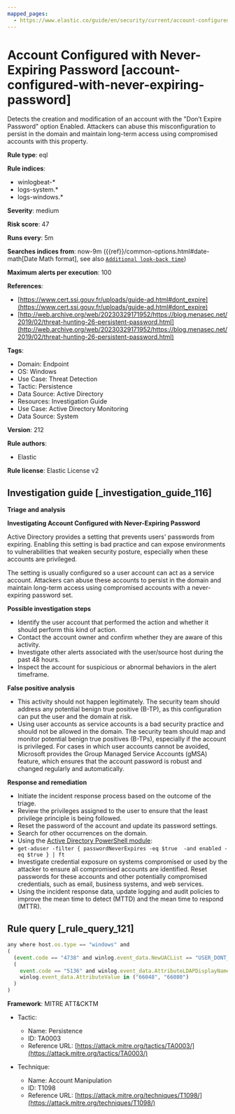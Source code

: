 ```yaml
---
mapped_pages:
  - https://www.elastic.co/guide/en/security/current/account-configured-with-never-expiring-password.html
---
```


# Account Configured with Never-Expiring Password [account-configured-with-never-expiring-password]

Detects the creation and modification of an account with the "Don’t Expire Password" option Enabled. Attackers can abuse this misconfiguration to persist in the domain and maintain long-term access using compromised accounts with this property.

**Rule type**: eql

**Rule indices**:

* winlogbeat-*
* logs-system.*
* logs-windows.*

**Severity**: medium

**Risk score**: 47

**Runs every**: 5m

**Searches indices from**: now-9m ({{ref}}/common-options.html#date-math[Date Math format], see also [`Additional look-back time`](docs-content://solutions/security/detect-and-alert/create-detection-rule.md#rule-schedule))

**Maximum alerts per execution**: 100

**References**:

* [https://www.cert.ssi.gouv.fr/uploads/guide-ad.html#dont_expire](https://www.cert.ssi.gouv.fr/uploads/guide-ad.html#dont_expire)
* [http://web.archive.org/web/20230329171952/https://blog.menasec.net/2019/02/threat-hunting-26-persistent-password.html](http://web.archive.org/web/20230329171952/https://blog.menasec.net/2019/02/threat-hunting-26-persistent-password.html)

**Tags**:

* Domain: Endpoint
* OS: Windows
* Use Case: Threat Detection
* Tactic: Persistence
* Data Source: Active Directory
* Resources: Investigation Guide
* Use Case: Active Directory Monitoring
* Data Source: System

**Version**: 212

**Rule authors**:

* Elastic

**Rule license**: Elastic License v2

## Investigation guide [_investigation_guide_116]

**Triage and analysis**

**Investigating Account Configured with Never-Expiring Password**

Active Directory provides a setting that prevents users' passwords from expiring. Enabling this setting is bad practice and can expose environments to vulnerabilities that weaken security posture, especially when these accounts are privileged.

The setting is usually configured so a user account can act as a service account. Attackers can abuse these accounts to persist in the domain and maintain long-term access using compromised accounts with a never-expiring password set.

**Possible investigation steps**

* Identify the user account that performed the action and whether it should perform this kind of action.
* Contact the account owner and confirm whether they are aware of this activity.
* Investigate other alerts associated with the user/source host during the past 48 hours.
* Inspect the account for suspicious or abnormal behaviors in the alert timeframe.

**False positive analysis**

* This activity should not happen legitimately. The security team should address any potential benign true positive (B-TP), as this configuration can put the user and the domain at risk.
* Using user accounts as service accounts is a bad security practice and should not be allowed in the domain. The security team should map and monitor potential benign true positives (B-TPs), especially if the account is privileged. For cases in which user accounts cannot be avoided, Microsoft provides the Group Managed Service Accounts (gMSA) feature, which ensures that the account password is robust and changed regularly and automatically.

**Response and remediation**

* Initiate the incident response process based on the outcome of the triage.
* Review the privileges assigned to the user to ensure that the least privilege principle is being followed.
* Reset the password of the account and update its password settings.
* Search for other occurrences on the domain.
* Using the [Active Directory PowerShell module](https://docs.microsoft.com/en-us/powershell/module/activedirectory/get-aduser):
* `get-aduser -filter { passwordNeverExpires -eq $true  -and enabled -eq $true } | ft`
* Investigate credential exposure on systems compromised or used by the attacker to ensure all compromised accounts are identified. Reset passwords for these accounts and other potentially compromised credentials, such as email, business systems, and web services.
* Using the incident response data, update logging and audit policies to improve the mean time to detect (MTTD) and the mean time to respond (MTTR).


## Rule query [_rule_query_121]

```js
any where host.os.type == "windows" and
(
  (event.code == "4738" and winlog.event_data.NewUACList == "USER_DONT_EXPIRE_PASSWORD") or
  (
    event.code == "5136" and winlog.event_data.AttributeLDAPDisplayName == "userAccountControl" and
    winlog.event_data.AttributeValue in ("66048", "66080")
  )
)
```

**Framework**: MITRE ATT&CKTM

* Tactic:

    * Name: Persistence
    * ID: TA0003
    * Reference URL: [https://attack.mitre.org/tactics/TA0003/](https://attack.mitre.org/tactics/TA0003/)

* Technique:

    * Name: Account Manipulation
    * ID: T1098
    * Reference URL: [https://attack.mitre.org/techniques/T1098/](https://attack.mitre.org/techniques/T1098/)



